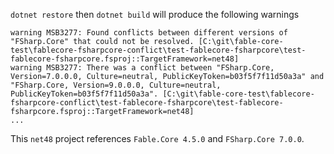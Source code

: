 `dotnet restore` then `dotnet build` will produce the following warnings

```
warning MSB3277: Found conflicts between different versions of "FSharp.Core" that could not be resolved. [C:\git\fable-core-test\fablecore-fsharpcore-conflict\test-fablecore-fsharpcore\test-fablecore-fsharpcore.fsproj::TargetFramework=net48]
warning MSB3277: There was a conflict between "FSharp.Core, Version=7.0.0.0, Culture=neutral, PublicKeyToken=b03f5f7f11d50a3a" and "FSharp.Core, Version=9.0.0.0, Culture=neutral, PublicKeyToken=b03f5f7f11d50a3a". [C:\git\fable-core-test\fablecore-fsharpcore-conflict\test-fablecore-fsharpcore\test-fablecore-fsharpcore.fsproj::TargetFramework=net48]
...
```

This `net48` project references `Fable.Core 4.5.0` and `FSharp.Core 7.0.0`.


